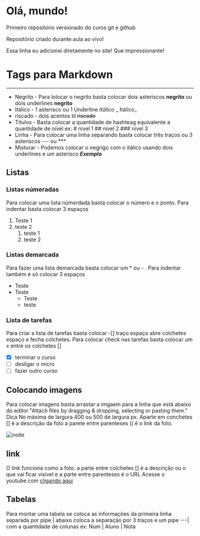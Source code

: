 # Olá, mundo!
 Primeiro repositório versionado do curos git e github

Repositório criado  durante aula ao vivo!

Essa linha eu adicionei diretamente no site! Que impressionante!

# Tags para Markdown
***
* Negrito - Para lolocar o negrito basta colocar dois asteriscos **negrito** ou dois underlines __negrito__
* Itálico - 1 asterisco ou 1 Underline *Itálico* _ Itálico_
* riscado - dois acentos til ~~riscado~~
* Títulos -  Basta colocar a quantidade de hashteag equivalente a quantidade de nível ex: # nivel 1 ## nivel 2 ### nível 3
* Linha - Para colocar uma linha separando basta colocar três traços ou 3 asteriscos --- ou ***
*  Misturar - Podemos colocar o negrigo com o itálico usando dois underlines e um asterisco __*Exemplo*__
## Listas
### Listas númeradas
Para colocar uma lista númerdada basta colocar o número e o ponto. Para indentar basta colocar 3 espaços  
1. Teste 1
2. teste 2
   1. teste 1
   2. teste 2
### Listas demarcada
Para fazer uma lista demarcada basta colocar um * ou - . Para indentar também é só colocar 3 espaços
* Teste
* Teste 
   * Teste
   * teste
### Lista de tarefas
Para criar a lista de tarefas basta colocar -[] traço espaço abre colchetes espaço e fecha colchetes. Para colocar check nas tarefas basta colocar um x entre os colchetes []
- [x] terminar o curso 
- [ ] desligar o micro 
- [ ] fazer outro curso

## Colocando imagens
Para colocar imagens basta arrastar a imgaem para a linha que está abaixo do editor "Attach files by dragging & dropping, selecting or pasting them." 
Dica No máxima de largura 400 ou 500 de largura px. Aparte em conchetes [] é a descrição da foto a parete entre parenteses () é o link da foto.

![noite](https://user-images.githubusercontent.com/108586531/177046233-e2032b1b-4b1f-4494-8be5-4ffbce54299c.jpg)

## link
O link funciona como a foto. a parte entre colchetes [] é a descrição ou o que vai ficar visível e a parte entre parenteses é o URL
Acesse o youtube.com [cligando aqui ](https://youtube.com)

## Tabelas 
Para montar uma tabela se coloca as informações da primeira linha separada por pipe | abaixo coloca a separação por 3 traços e um pipe ---| com a quantidade de colunas 
ex:
Num | Aluno | Nota












